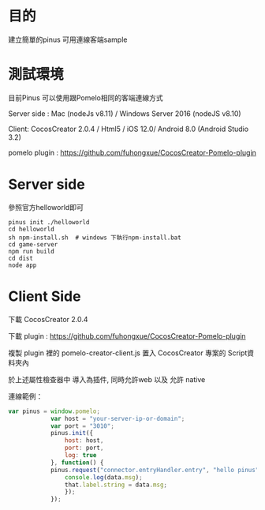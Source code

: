 # 目的
建立簡單的pinus 可用連線客端sample

# 測試環境
目前Pinus 可以使用跟Pomelo相同的客端連線方式

Server side : Mac (nodeJs v8.11) / Windows Server 2016 (nodeJS v8.10)

Client: CocosCreator 2.0.4 / Html5 / iOS 12.0/ Android 8.0 (Android Studio 3.2)

pomelo plugin : https://github.com/fuhongxue/CocosCreator-Pomelo-plugin

# Server side
參照官方helloworld即可

```
pinus init ./helloworld
cd helloworld
sh npm-install.sh  # windows 下執行npm-install.bat
cd game-server
npm run build
cd dist
node app
```


# Client Side
下載 CocosCreator 2.0.4

下載 plugin : https://github.com/fuhongxue/CocosCreator-Pomelo-plugin

複製 plugin 裡的 pomelo-creator-client.js 置入 CocosCreator 專案的 Script資料夾內

於上述屬性檢查器中 導入為插件, 同時允許web 以及 允許 native

連線範例：
```javascript
var pinus = window.pomelo;
            var host = "your-server-ip-or-domain";
            var port = "3010";
            pinus.init({
                host: host,
                port: port,
                log: true
            }, function() {
            pinus.request("connector.entryHandler.entry", "hello pinus", function(data) {
                console.log(data.msg);
                that.label.string = data.msg;
                });
            });
```